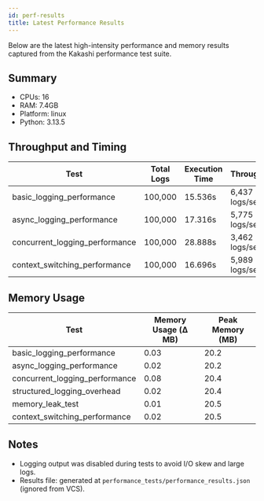 ```yaml
---
id: perf-results
title: Latest Performance Results
---
```


Below are the latest high-intensity performance and memory results captured from the Kakashi performance test suite.

## Summary

- CPUs: 16
- RAM: 7.4GB
- Platform: linux
- Python: 3.13.5

## Throughput and Timing

| Test | Total Logs | Execution Time | Throughput |
|------|------------|----------------|------------|
| basic_logging_performance | 100,000 | 15.536s | 6,437 logs/sec |
| async_logging_performance | 100,000 | 17.316s | 5,775 logs/sec |
| concurrent_logging_performance | 100,000 | 28.888s | 3,462 logs/sec |
| context_switching_performance | 100,000 | 16.696s | 5,989 logs/sec |

## Memory Usage

| Test | Memory Usage (Δ MB) | Peak Memory (MB) |
|------|----------------------|------------------|
| basic_logging_performance | 0.03 | 20.2 |
| async_logging_performance | 0.02 | 20.2 |
| concurrent_logging_performance | 0.08 | 20.4 |
| structured_logging_overhead | 0.02 | 20.4 |
| memory_leak_test | 0.01 | 20.5 |
| context_switching_performance | 0.02 | 20.5 |

## Notes

- Logging output was disabled during tests to avoid I/O skew and large logs.
- Results file: generated at `performance_tests/performance_results.json` (ignored from VCS).


